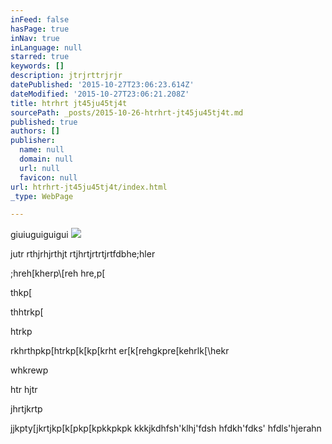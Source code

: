 ```yaml
---
inFeed: false
hasPage: true
inNav: true
inLanguage: null
starred: true
keywords: []
description: jtrjrttrjrjr
datePublished: '2015-10-27T23:06:23.614Z'
dateModified: '2015-10-27T23:06:21.208Z'
title: htrhrt jt45ju45tj4t
sourcePath: _posts/2015-10-26-htrhrt-jt45ju45tj4t.md
published: true
authors: []
publisher:
  name: null
  domain: null
  url: null
  favicon: null
url: htrhrt-jt45ju45tj4t/index.html
_type: WebPage

---
```

giuiuguiguigui
![](https://the-grid-user-content.s3-us-west-2.amazonaws.com/21278780-17a0-47a5-9ac8-f6a624cb4a45.jpg)

jutr rthjrhjrthjt rtjhrtjrtrtjrtfdbhe;hler

;hreh\[kherp\\\[reh hre,p\[

thkp\[

thhtrkp\[

htrkp

rkhrthpkp\[htrkp\[k\[kp\[krht er\[k\[rehgkpre\[kehrlk\[\\hekr

whkrewp

htr hjtr

jhrtjkrtp

jjkpty\[jkrtjkp\[k\[pkp\[kpkkpkpk kkkjkdhfsh'klhj'fdsh hfdkh'fdks' hfdls'hjerahn